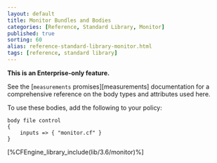 ```yaml
---
layout: default
title: Monitor Bundles and Bodies
categories: [Reference, Standard Library, Monitor]
published: true
sorting: 60
alias: reference-standard-library-monitor.html
tags: [reference, standard library]
---
```

**This is an Enterprise-only feature.**

See the [`measurements` promises][measurements] documentation for a
comprehensive reference on the body types and attributes used here.

To use these bodies, add the following to your policy:

```cf3
body file control
{
	inputs => { "monitor.cf" }
}
```



[%CFEngine_library_include(lib/3.6/monitor)%]


